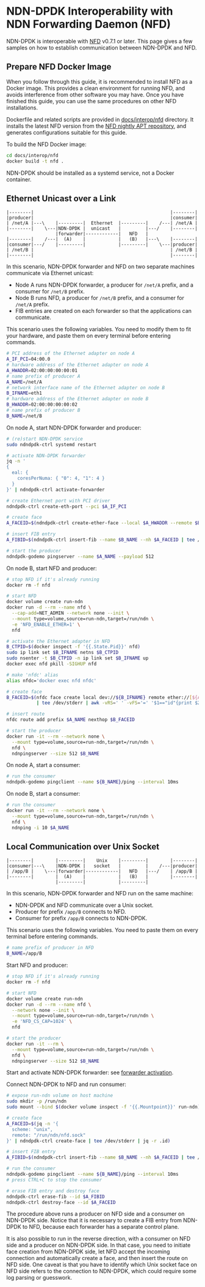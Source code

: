 # NDN-DPDK Interoperability with NDN Forwarding Daemon (NFD)

NDN-DPDK is interoperable with [NFD](https://named-data.net/doc/NFD/) v0.7.1 or later.
This page gives a few samples on how to establish communication between NDN-DPDK and NFD.

## Prepare NFD Docker Image

When you follow through this guide, it is recommended to install NFD as a Docker image.
This provides a clean environment for running NFD, and avoids interference from other software you may have.
Once you have finished this guide, you can use the same procedures on other NFD installations.

Dockerfile and related scripts are provided in [docs/interop/nfd](nfd) directory.
It installs the latest NFD version from the [NFD nightly APT repository](https://nfd-nightly.ndn.today/), and generates configurations suitable for this guide.

To build the NFD Docker image:

```bash
cd docs/interop/nfd
docker build -t nfd .
```

NDN-DPDK should be installed as a systemd service, not a Docker container.

## Ethernet Unicast over a Link

```text
|--------|                                                  |--------|
|producer|                                                  |consumer|
| /net/A |---\    |---------|  Ethernet  |---------|    /---| /net/A |
|--------|    \---|NDN-DPDK |  unicast   |         |---/    |--------|
                  |forwarder|------------|   NFD   |
|--------|    /---|  (A)    |            |   (B)   |---\    |--------|
|consumer|---/    |---------|            |---------|    \---|producer|
| /net/B |                                                  | /net/B |
|--------|                                                  |--------|
```

In this scenario, NDN-DPDK forwarder and NFD on two separate machines communicate via Ethernet unicast:

* Node A runs NDN-DPDK forwarder, a producer for `/net/A` prefix, and a consumer for `/net/B` prefix.
* Node B runs NFD, a producer for `/net/B` prefix, and a consumer for `/net/A` prefix.
* FIB entries are created on each forwarder so that the applications can communicate.

This scenario uses the following variables.
You need to modify them to fit your hardware, and paste them on every terminal before entering commands.

```bash
# PCI address of the Ethernet adapter on node A
A_IF_PCI=04:00.0
# hardware address of the Ethernet adapter on node A
A_HWADDR=02:00:00:00:00:01
# name prefix of producer A
A_NAME=/net/A
# network interface name of the Ethernet adapter on node B
B_IFNAME=eth1
# hardware address of the Ethernet adapter on node B
B_HWADDR=02:00:00:00:00:02
# name prefix of producer B
B_NAME=/net/B
```

On node A, start NDN-DPDK forwarder and producer:

```bash
# (re)start NDN-DPDK service
sudo ndndpdk-ctrl systemd restart

# activate NDN-DPDK forwarder
jq -n '
{
  eal: {
    coresPerNuma: { "0": 4, "1": 4 }
  }
}' | ndndpdk-ctrl activate-forwarder

# create Ethernet port with PCI driver
ndndpdk-ctrl create-eth-port --pci $A_IF_PCI

# create face
A_FACEID=$(ndndpdk-ctrl create-ether-face --local $A_HWADDR --remote $B_HWADDR | tee /dev/stderr | jq -r .id)

# insert FIB entry
A_FIBID=$(ndndpdk-ctrl insert-fib --name $B_NAME --nh $A_FACEID | tee /dev/stderr | jq -r .id)

# start the producer
ndndpdk-godemo pingserver --name $A_NAME --payload 512
```

On node B, start NFD and producer:

```bash
# stop NFD if it's already running
docker rm -f nfd

# start NFD
docker volume create run-ndn
docker run -d --rm --name nfd \
  --cap-add=NET_ADMIN --network none --init \
  --mount type=volume,source=run-ndn,target=/run/ndn \
  -e 'NFD_ENABLE_ETHER=1' \
  nfd

# activate the Ethernet adapter in NFD
B_CTPID=$(docker inspect -f '{{.State.Pid}}' nfd)
sudo ip link set $B_IFNAME netns $B_CTPID
sudo nsenter -t $B_CTPID -n ip link set $B_IFNAME up
docker exec nfd pkill -SIGHUP nfd

# make 'nfdc' alias
alias nfdc='docker exec nfd nfdc'

# create face
B_FACEID=$(nfdc face create local dev://${B_IFNAME} remote ether://[${A_HWADDR}] persistency permanent \
           | tee /dev/stderr | awk -vRS=' ' -vFS='=' '$1=="id"{print $2}')

# insert route
nfdc route add prefix $A_NAME nexthop $B_FACEID

# start the producer
docker run -it --rm --network none \
  --mount type=volume,source=run-ndn,target=/run/ndn \
  nfd \
  ndnpingserver --size 512 $B_NAME
```

On node A, start a consumer:

```bash
# run the consumer
ndndpdk-godemo pingclient --name ${B_NAME}/ping --interval 10ms
```

On node B, start a consumer:

```bash
# run the consumer
docker run -it --rm --network none \
  --mount type=volume,source=run-ndn,target=/run/ndn \
  nfd \
  ndnping -i 10 $A_NAME
```

## Local Communication over Unix Socket

```text
|--------|        |---------|    Unix    |---------|        |--------|
|consumer|---\    |NDN-DPDK |   socket   |         |    /---|producer|
| /app/B |    \---|forwarder|------------|   NFD   |---/    | /app/B |
|--------|        |  (A)    |            |   (B)   |        |--------|
                  |---------|            |---------|
```

In this scenario, NDN-DPDK forwarder and NFD run on the same machine:

* NDN-DPDK and NFD communicate over a Unix socket.
* Producer for prefix `/app/B` connects to NFD.
* Consumer for prefix `/app/B` connects to NDN-DPDK.

This scenario uses the following variables.
You need to paste them on every terminal before entering commands.

```bash
# name prefix of producer in NFD
B_NAME=/app/B
```

Start NFD and producer:

```bash
# stop NFD if it's already running
docker rm -f nfd

# start NFD
docker volume create run-ndn
docker run -d --rm --name nfd \
  --network none --init \
  --mount type=volume,source=run-ndn,target=/run/ndn \
  -e 'NFD_CS_CAP=1024' \
  nfd

# start the producer
docker run -it --rm \
  --mount type=volume,source=run-ndn,target=/run/ndn \
  nfd \
  ndnpingserver --size 512 $B_NAME
```

Start and activate NDN-DPDK forwarder: see [forwarder activation](../forwarder.md).

Connect NDN-DPDK to NFD and run consumer:

```bash
# expose run-ndn volume on host machine
sudo mkdir -p /run/ndn
sudo mount --bind $(docker volume inspect -f '{{.Mountpoint}}' run-ndn) /run/ndn

# create face
A_FACEID=$(jq -n '{
  scheme: "unix",
  remote: "/run/ndn/nfd.sock"
}' | ndndpdk-ctrl create-face | tee /dev/stderr | jq -r .id)

# insert FIB entry
A_FIBID=$(ndndpdk-ctrl insert-fib --name $B_NAME --nh $A_FACEID | tee /dev/stderr | jq -r .id)

# run the consumer
ndndpdk-godemo pingclient --name ${B_NAME}/ping --interval 10ms
# press CTRL+C to stop the consumer

# erase FIB entry and destroy face
ndndpdk-ctrl erase-fib --id $A_FIBID
ndndpdk-ctrl destroy-face --id $A_FACEID
```

The procedure above runs a producer on NFD side and a consumer on NDN-DPDK side.
Notice that it is necessary to create a FIB entry from NDN-DPDK to NFD, because each forwarder has a separate control plane.

It is also possible to run in the reverse direction, with a consumer on NFD side and a producer on NDN-DPDK side.
In that case, you need to initiate face creation from NDN-DPDK side, let NFD accept the incoming connection and automatically create a face, and then insert the route on NFD side.
One caveat is that you have to identify which Unix socket face on NFD side refers to the connection to NDN-DPDK, which could require some log parsing or guesswork.
